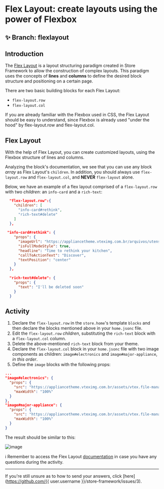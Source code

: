 # Flex Layout: create layouts using the power of Flexbox

## :sparkles: **Branch:** flexlayout

## Introduction

The [Flex Layout](https://vtex.io/docs/components/layout/vtex.flex-layout) is a layout structuring paradigm created in Store Framework to allow the construction of complex layouts. This paradigm uses the concepts of **lines** and **columns** to define the desired block structure and positioning on a certain page. 

There are two basic building blocks for each Flex Layout:

- `flex-layout.row`
- `flex-layout.col`

If you are already familiar with the Flexbox used in CSS, the Flex Layout should be easy to understand, since Flexbox is already used "under the hood" by flex-layout.row and flex-layout.col.

## Flex Layout

With the help of Flex Layout, you can create customized layouts, using the Flexbox structure of lines and columns.

Analyzing the block's documentation, we see that you can use any block *array* as Flex Layout's `children`. In addition, you should always use `flex-layout.row` and `flex-layout.col`, and **NEVER** `flex-layout` alone.

Below, we have an example of a flex layout comprised of a `flex-layout.row` with two *children*: an `info-card` and a `rich-text`:

```json
  "flex-layout.row":{
    "children": [
      "info-card#rethink",
      "rich-text#delete"
    ]
  },
  
 "info-card#rethink": {
    "props": {
      "imageUrl": "https://appliancetheme.vteximg.com.br/arquivos/utensilios-cozinha-min.png",
      "isFullModeStyle": true,
      "headline": "Time to rethink your kitchen",
      "callToActionText": "Discover",
      "textPosition": "center"
    }
  },
  
  "rich-text#delete": {
    "props": {
      "text": "I'll be deleted soon"
    }
  }
```

## Activity

1. Declare the `flex-layout.row` in the `store.home`'s template `blocks` and then declare the blocks mentioned above in your `home.jsonc` file.
2. Edit the `flex-layout.row` *children*, substituting the `rich-text` block with a `flex-layout.col` column.
3. Delete the above-mentioned `rich-text` block from your theme. 
4. Declare the `flex-layout.col` block in your `home.jsonc` file with two image components as children: `image#electronics` and `image#major-appliance`, *in this order*.
5. Define the `image` blocks with the following props:

```json
...
"image#electronics": {
  "props": {
    "src": "https://appliancetheme.vteximg.com.br/assets/vtex.file-manager-graphql/images/electronics_banner___25d69b49f8224b369375e68513b4d593.png",
    "maxWidth": "100%"
  }
},
"image#major-appliance": {
  "props": {
    "src": "https://appliancetheme.vteximg.com.br/assets/vtex.file-manager-graphql/images/major_appliance_banner___bb10093866a127345ddfbcca3efa5022.png",
    "maxWidth": "100%"
  }
}
```

The result should be similar to this:

![image](https://user-images.githubusercontent.com/12139385/70185681-0c5ed300-16c9-11ea-9260-b88179b508f2.png)

:information_source: Remember to access the Flex Layout [documentation](https://vtex.io/docs/components/layout/vtex.flex-layout) in case you have any questions during the activity.


----

If you're still unsure as to how to send your answers, click [here](https://github.com/{{ user.username }}/store-framework/issues/3).